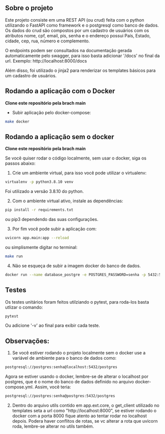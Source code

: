 ## Sobre o projeto

Este projeto consiste em uma REST API (ou crud) feita com o python
utilizando o FastAPI como framework e o postgresql como banco de dados.
Os dados do crud são compostos por um cadastro de usuários com os atributos
nome, cpf, email, pis, senha e o endereço possui País, Estado, cidade, cep,
rua, número e complemento.

O endpoints podem ser consultados na documentação gerada automaticamente
pelo swagger, para isso basta adicionar '/docs' no final da url.
Exemplo:
    http://localhost:8000/docs

Além disso, foi utilizado o jinja2 para renderizar os templates básicos
para um cadastro de usuários.

## Rodando a aplicação com o Docker

**Clone este repositório pela brach main**

* Subir aplicação pelo docker-compose:
```sh
make docker
```

## Rodando a aplicação sem o docker

**Clone este repositório pela brach main**

Se você quiser rodar o código localmente, sem usar o docker,
siga os passos abaixo:

1. Crie um ambiente virtual, para isso você pode utilizar o virtualenv:

```sh
virtualenv -p python3.8.10 venv
```
Foi utilizado a versão 3.8.10 do python.

2. Com o ambiente virtual ativo, instale as dependências:

```sh
pip install -r requirements.txt
```
ou pip3 dependendo das suas configurações.

3. Por fim você pode subir a aplicação com:

```sh
uvicorn app.main:app --reload
```
ou simplismente digitar no terminal:

```sh
make run
```
4. Não se esqueça de subir a imagem docker do banco de dados.
```sh
docker run --name database_postgre -e POSTGRES_PASSWORD=senha -p 5432:5432 -d postgres:14
```

## Testes

Os testes unitários foram feitos utilziando o pytest, para roda-los basta
utlizar o comando:

```sh
pytest
```
Ou adicione '-v' ao final para exibir cada teste.

## Observações:

1. Se você estiver rodando o projeto localmente sem o docker use a variável de ambiente para o banco de dados
como:

```sh
postgresql://postgres:senha@localhost:5432/postgres
```

Agora se estiver usando o docker, lembre-se de alterar o localhost por postgres, que é o
nome do banco de dados definido no arquivo docker-compose.yml. Assim, você teria:

```sh
postgresql://postgres:senha@postgres:5432/postgres
```

2. Dentro do arquivo utils contido em app.ext.core, o get_client utilizado no templates
seta a url como "http://localhost:8000", se estiver rodando o docker com a porta 8000
fique atento ao tentar rodar no localhost depois. Podera haver conflitos de rotas, se vc alterar
a rota que uvicorn roda, lembre-se alterar no utils também.
